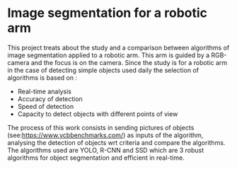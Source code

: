 # Image segmentation for a robotic arm
This project treats about the study and a comparison between algorithms of image segmentation applied to a robotic arm. This arm is guided by a RGB-camera
and the focus is on the camera. Since the study is for a robotic arm in the case of detecting simple objects used daily the selection of algorithms is based on :
- Real-time analysis
- Accuracy of detection
- Speed of detection
- Capacity to detect objects with different points of view
  
The process of this work consists in sending pictures of objects (see:https://www.ycbbenchmarks.com/) as inputs of the algorithm, analysing the detection of objects wrt criteria and compare the algorithms. The algorithms used are YOLO, R-CNN and SSD which are 3 robust algorithms for object segmentation and efficient in real-time.


